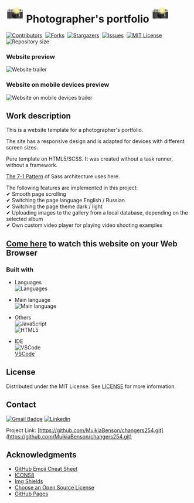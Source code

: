 # ![Photographer's portfolio icon](/assets/img/icons8-camera-with-flash-48.png) Photographer's portfolio ![Photographer's portfolio icon](/assets/img/icons8-camera-with-flash-48.png)

[![Contributors][contributors-shield]][contributors-url]&nbsp;
[![Forks][forks-shield]][forks-url]&nbsp;
[![Stargazers][stars-shield]][stars-url]&nbsp;
[![Issues][issues-shield]][issues-url]&nbsp;
[![MIT License][license-shield]][license-url]&nbsp;
![Repository size][repo-size-shield]&nbsp;

### Website preview
![Website trailer][product-screenshot-main]
### Website on mobile devices preview
![Website on mobile devices trailer][product-screenshot-mobile_devices]

<!-- WORK DESCRIPTION -->
## Work description

This is a website template for a photographer's portfolio.

The site has a responsive design and is adapted for devices with different screen sizes.

Pure template on HTML5/SCSS. It was created without a task runner, without a framework.

[The 7-1 Pattern](https://sass-guidelin.es/#architecture) of Sass architecture uses here.

The following features are implemented in this project:<br>
✔ Smooth page scrolling<br>
✔ Switching the page language English / Russian<br>
✔ Switching the page theme dark / light<br>
✔ Uploading images to the gallery from a local database, depending on the selected album<br>
✔ Own custom video player for playing video shooting examples<br>

<!-- LINK TO WEBSITE -->
## [Come here](https://github.com/MuikiaBenson/changers254.git) to watch this website on your Web Browser

<!-- TOOLS -->
### Built with

- Languages<br>
![Languages][languages-shield]

- Main language<br>
![Main language][main-language-shield]

- Others<br>
![JavaScript](https://img.shields.io/badge/JavaScript-31.9%25-f1e05a?logo=JavaScript&logoColor=f1e05a&style=for-the-badge)<br>
![HTML5](https://img.shields.io/badge/HTML5-27.1%25-e34c26?logo=HTML5&logoColor=e34c26&style=for-the-badge)

- IDE<br>
![VSCode](https://img.icons8.com/color/48/000000/visual-studio-code-2019.png)<br>
 [VSCode](https://code.visualstudio.com/)

<!-- LICENSE -->
## License

Distributed under the MIT License. See [LICENSE](LICENSE.txt) for more information.

<!-- CONTACT -->
## Contact

[![Gmail Badge](https://img.shields.io/badge/Gmail-d14836?style=for-the-badge&logo=Gmail&logoColor=white&link=mailto:p.kirillov2020@gmail.com)](mailto:p.kirillov2020@gmail.com)
[![Linkedin](https://img.shields.io/badge/-LinkedIn-black.svg?style=for-the-badge&logo=linkedin&colorB=555)](https://www.linkedin.com/in/pavel-kirillov-dobkir)

Project Link: [https://github.com/MuikiaBenson/changers254.git](https://github.com/MuikiaBenson/changers254.git)

<!-- ACKNOWLEDGMENTS -->
## Acknowledgments
- [GitHub Emoji Cheat Sheet](https://www.webpagefx.com/tools/emoji-cheat-sheet)
- [ICONS8](https://icons8.com/)
- [Img Shields](https://shields.io)
- [Choose an Open Source License](https://choosealicense.com)
- [GitHub Pages](https://pages.github.com)

<!-- MARKDOWN LINKS & IMAGES -->
<!-- https://www.markdownguide.org/basic-syntax/#reference-style-links -->
[contributors-shield]: https://img.shields.io/github/contributors/dobkir/photographers_portfolio.svg?style=for-the-badge
[contributors-url]: https://github.com/dobkir/photographers_portfolio/graphs/contributors
[forks-shield]: https://img.shields.io/github/forks/dobkir/photographers_portfolio.svg?style=for-the-badge
[forks-url]: https://github.com/dobkir/photographers_portfolio/network/members
[stars-shield]: https://img.shields.io/github/stars/dobkir/photographers_portfolio.svg?style=for-the-badge
[stars-url]: https://github.com/dobkir/photographers_portfolio/stargazers
[issues-shield]: https://img.shields.io/github/issues/dobkir/photographers_portfolio.svg?style=for-the-badge
[issues-url]: https://github.com/dobkir/photographers_portfolio/issues
[license-shield]: https://img.shields.io/github/license/dobkir/photographers_portfolio.svg?style=for-the-badge
[license-url]: https://github.com/dobkir/photographers_portfolio/blob/master/LICENSE.txt
[repo-size-shield]: https://img.shields.io/github/repo-size/dobkir/photographers_portfolio.svg?style=for-the-badge
[languages-shield]: https://img.shields.io/github/languages/count/dobkir/photographers_portfolio.svg?style=for-the-badge
[main-language-shield]: https://img.shields.io/github/languages/top/dobkir/photographers_portfolio.svg?logo=SASS&logoColor=c6538c&style=for-the-badge&color=c6538c
[product-screenshot-main]: https://github.com/dobkir/trailers/blob/master/photographers_portfolio/portfolio_main_trailer.gif
[product-screenshot-mobile_devices]: https://github.com/dobkir/trailers/blob/master/photographers_portfolio/portfolio_mobile_trailer.gif
